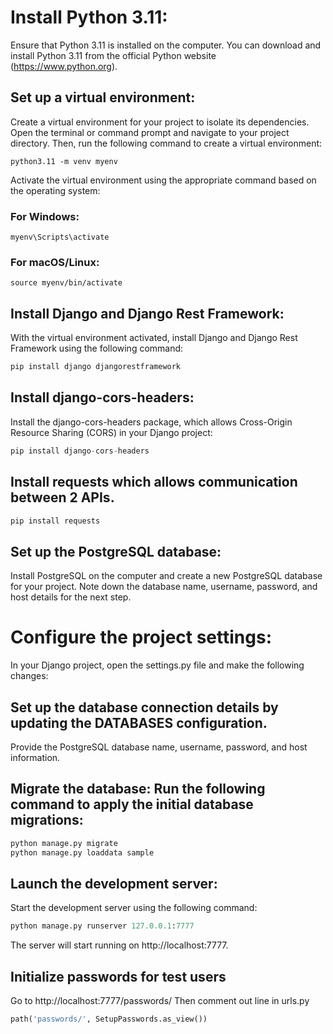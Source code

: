 # Install Python 3.11: 
Ensure that Python 3.11 is installed on the computer. You can download and install Python 3.11 from the official Python website (https://www.python.org).

## Set up a virtual environment: 
Create a virtual environment for your project to isolate its dependencies. Open the terminal or command prompt and navigate to your project directory. Then, run the following command to create a virtual environment:

```
python3.11 -m venv myenv
```
Activate the virtual environment using the appropriate command based on the operating system:

### For Windows:

```
myenv\Scripts\activate
```
### For macOS/Linux:

```
source myenv/bin/activate
```
## Install Django and Django Rest Framework: 
With the virtual environment activated, install Django and Django Rest Framework using the following command:

```python
pip install django djangorestframework
```
## Install django-cors-headers: 
Install the django-cors-headers package, which allows Cross-Origin Resource Sharing (CORS) in your Django project:
```python
pip install django-cors-headers
```
## Install requests which allows communication between 2 APIs.
```python
pip install requests
```
## Set up the PostgreSQL database: 
Install PostgreSQL on the computer and create a new PostgreSQL database for your project. Note down the database name, username, password, and host details for the next step.

# Configure the project settings: 
In your Django project, open the settings.py file and make the following changes:

## Set up the database connection details by updating the DATABASES configuration. 
Provide the PostgreSQL database name, username, password, and host information.


## Migrate the database: Run the following command to apply the initial database migrations:
```python
python manage.py migrate
python manage.py loaddata sample
```
## Launch the development server: 
Start the development server using the following command:

```python
python manage.py runserver 127.0.0.1:7777
```
The server will start running on http://localhost:7777.

## Initialize passwords for test users
Go to http://localhost:7777/passwords/
Then comment out line in urls.py
```python
path('passwords/', SetupPasswords.as_view())
```
